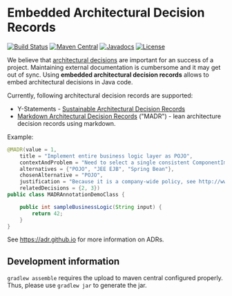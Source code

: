 # Embedded Architectural Decision Records

[![Build Status](https://travis-ci.org/adr/e-adr.svg?branch=master)](https://travis-ci.org/adr/e-adr)
[![Maven Central](https://maven-badges.herokuapp.com/maven-central/io.github.adr/e-adr/badge.svg)](https://maven-badges.herokuapp.com/maven-central/io.github.adr/e-adr)
[![Javadocs](http://javadoc.io/badge/io.github.adr/e-adr.svg)](http://javadoc.io/doc/io.github.adr/e-adr)
[![License](https://img.shields.io/badge/license-EPL-blue.svg)](LICENSE.md)

We believe that [architectural decisions](https://en.wikipedia.org/wiki/Architectural_decision) are important for an success of a project.
Maintaining external documentation is cumbersome and it may get out of sync.
Using **embedded architectural decision records** allows to embed architectural decisions in Java code.

Currently, following architectural decision records are supported:

- Y-Statements - [Sustainable Architectural Decision Records](https://www.infoq.com/articles/sustainable-architectural-design-decisions)
- [Markdown Architectural Decision Records](https://github.com/adr/madr) ("MADR") - lean architecture decision records using markdown.


Example:

```java
@MADR(value = 1,
    title = "Implement entire business logic layer as POJO",
    contextAndProblem = "Need to select a single consistent ComponentImplementationParadigm' for entire business logic layer",
    alternatives = {"POJO", "JEE EJB", "Spring Bean"},
    chosenAlternative = "POJO",
    justification = "Because it is a company-wide policy, see http://www.iaas.uni-stuttgart.de/institut/ehemalige/zimmermann/indexE.php",
    relatedDecisions = {2, 3})
public class MADRAnnotationDemoClass {

    public int sampleBusinessLogic(String input) {
        return 42;
    }
}
```


See <https://adr.github.io> for more information on ADRs.


## Development information

`gradlew assemble` requires the upload to maven central configured properly.
Thus, please use `gradlew jar` to generate the jar.
